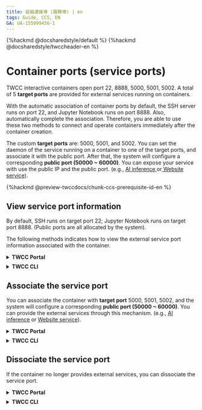 ```yaml
---
title: 容器連接埠 (服務埠) | en
tags: Guide, CCS, EN
GA: UA-155999456-1
---
```


{%hackmd @docsharedstyle/default %}
{%hackmd @docsharedstyle/twccheader-en %}

# Container ports (service ports)

TWCC interactive containers open port 22, 8888, 5000, 5001, 5002. A total of 5 **target ports** are provided for external services running on containers.

With the automatic association of container ports by default, the SSH server runs on port 22, and Jupyter Notebook runs on port 8888. Also, automatically complete the association. Therefore, you are able to use these two methods to connect and operate containers immediately after the container creation.

The custom **target ports** are: 5000, 5001, and 5002. You can set the daemon of the service running on a container to one of the target ports, and associate it with the public port. After that, the system will configure a corresponding **public port (50000 ~ 60000)**. You can expose your service with use the public IP and the public port. (e.g., [AI inference ](https://man.twcc.ai/@twccdocs/howto-ccs-tensorflow-inception-v3-port-en)or[ Website service](https://man.twcc.ai/@twccdocs/howto-ccs-config-service-port-en)).

{%hackmd @preview-twccdocs/chunk-ccs-prerequisite-id-en %}


## View service port information 

By default, SSH runs on target port 22; Jupyter Notebook runs on target port 8888. (Public ports are all allocated by the system).

The following methods indicates how to view the external service port information associated with the container.

<!-- 1 start -->

<details class="docspoiler">

<summary><b>TWCC Portal</b></summary>

<br>

Scroll down the page to the **Networks & Connection** section> **Port**. The associated service port information is displayed at the bottom left.


![](https://cos.twcc.ai/SYS-MANUAL/uploads/upload_756ba71d03c136e12baaabdc0a517855.png)


</details>

<!-- Space -->

<div style="height:8px"></div>

<!-- 2. start -->

<details class="docspoiler">

<summary><b>TWCC CLI</b></summary>

<br>

View the service port information associated with the container with ID **`886330`**.

```bash
$ twccli ls ccs -p -s 886330
```

</details>



## Associate the service port

You can associate the container with **target port** 5000, 5001, 5002, and the system will configure a corresponding **public port (50000 ~ 60000)**. You can provide the external services through this mechanism.  (e.g., [AI inference](https://man.twcc.ai/@twccdocs/howto-ccs-tensorflow-inception-v3-port-en) or [Website service](https://man.twcc.ai/@twccdocs/howto-ccs-config-service-port-en)).

<!-- 1 start -->

<details class="docspoiler">

<summary><b>TWCC Portal</b></summary>

<br>

- Click **ASSOCIATE** service port :arrow_right: Select the target port of the service daemon `5002` :arrow_right: Click  **OK**
![](https://cos.twcc.ai/SYS-MANUAL/uploads/upload_a5ae43d8cae3b31066fb4364ef9409bd.png)

        
- After that, the system will configure a **Public Port** (`54708`) corresponding to the target port  (`5002`).
        
![](https://cos.twcc.ai/SYS-MANUAL/uploads/upload_3e1c6887b4f75f4d0de4b9270856b723.png)


</details>

<!-- Space -->

<div style="height:8px"></div>

<!-- 2. start -->

<details class="docspoiler">

<summary><b>TWCC CLI</b></summary>

<br>

- Associate the container (ID `886330`) with the target port `5000`.
```bash
$ twccli net ccs -p 5000 -open -s 886330
```

- After association, enter the [view command](#View-service-port-information) to view the public port allocated by the system.
</details>


## Dissociate the service port

If the container no longer provides external services, you can dissociate the service port.


<!-- 1 start -->

<details class="docspoiler">

<summary><b>TWCC Portal</b></summary>

<br>

In the Interactive Container Details page, click <b>DISSOCIATE</b>.

![](https://cos.twcc.ai/SYS-MANUAL/uploads/upload_102119b28dadb948ba5c9a9096169b73.png)

Then check the port number to be dissociated, and click **OK** to successfully dissociate.

![](https://cos.twcc.ai/SYS-MANUAL/uploads/upload_60d9a8d43ca282904c175f37cb94af93.png)


</details>

<!-- Space -->

<div style="height:8px"></div>

<!-- 2. start -->

<details class="docspoiler">

<summary><b>TWCC CLI</b></summary>

<br>

Dissociate the container (ID `886330`) with the target port `5000`.
```bash
$ twccli net ccs -p 5000 -close -s 886330
```

</details>

